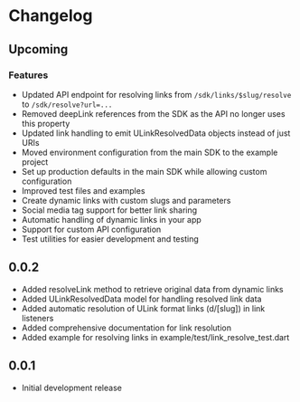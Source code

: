 # Changelog

## Upcoming

### Features
- Updated API endpoint for resolving links from `/sdk/links/$slug/resolve` to `/sdk/resolve?url=...`
- Removed deepLink references from the SDK as the API no longer uses this property
- Updated link handling to emit ULinkResolvedData objects instead of just URIs
- Moved environment configuration from the main SDK to the example project
- Set up production defaults in the main SDK while allowing custom configuration
- Improved test files and examples
- Create dynamic links with custom slugs and parameters
- Social media tag support for better link sharing
- Automatic handling of dynamic links in your app
- Support for custom API configuration
- Test utilities for easier development and testing

## 0.0.2

* Added resolveLink method to retrieve original data from dynamic links
* Added ULinkResolvedData model for handling resolved link data
* Added automatic resolution of ULink format links (d/[slug]) in link listeners
* Added comprehensive documentation for link resolution
* Added example for resolving links in example/test/link_resolve_test.dart

## 0.0.1

- Initial development release
